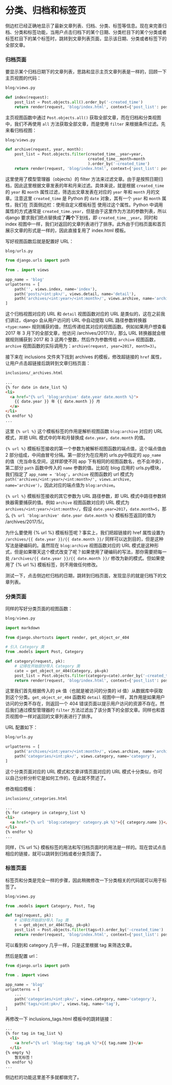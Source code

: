 # 分类、归档和标签页

侧边栏已经正确地显示了最新文章列表、归档、分类、标签等信息。现在来完善归档、分类和标签功能，当用户点击归档下的某个日期、分类栏目下的某个分类或者标签栏目下的某个标签时，跳转到文章列表页面，显示该日期、分类或者标签下的全部文章。

### 归档页面

要显示某个归档日期下的文章列表，思路和显示主页文章列表是一样的，回顾一下主页视图的代码：

```python
blog/views.py
 
def index(request):
    post_list = Post.objects.all().order_by('-created_time')
    return render(request, 'blog/index.html', context={'post_list': post_list})
```

主页视图函数中通过 `Post.objects.all()` 获取全部文章，而在归档和分类视图中，我们不再使用 `all` 方法获取全部文章，而是使用 `filter` 来根据条件过滤。先来看归档视图：

```python
blog/views.py
 
def archive(request, year, month):
    post_list = Post.objects.filter(created_time__year=year,
                                    created_time__month=month
                                    ).order_by('-created_time')
    return render(request, 'blog/index.html', context={'post_list': post_list})
```

这里使用了模型管理器（objects）的 filter 方法来过滤文章。由于是按照日期归档，因此这里根据文章发表的年和月来过滤。具体来说，就是根据 `created_time` 的 `year` 和 `month` 属性过滤，筛选出文章发表在对应的 `year` 年和 `month` 月的文章。注意这里 `created_time` 是 Python 的 `date` 对象，其有一个 `year` 和 `month` 属性，我们在 页面侧边栏：使用自定义模板标签 使用过这个属性。Python 中调用属性的方式通常是 `created_time.year`，但是由于这里作为方法的参数列表，所以 django 要求我们把点替换成了**两个**下划线，即 `created_time__year`。同时和 index 视图中一样，我们对返回的文章列表进行了排序。此外由于归档页面和首页展示文章的形式是一样的，因此直接复用了 index.html 模板。

写好视图函数后就是配置好 URL：

```python
blog/urls.py
 
from django.urls import path
 
from . import views
 
app_name = 'blog'
urlpatterns = [
    path('', views.index, name='index'),
    path('posts/<int:pk>/', views.detail, name='detail'),
    path('archives/<int:year>/<int:month>/', views.archive, name='archive'),
]
```

这个归档视图对应的 URL 和 `detail` 视图函数对应的 URL 是类似的，这在之前我们讲过，django 会从用户访问的 URL 中自动提取 URL 路径参数转换器 `<type:name>` 规则捕获的值，然后传递给其对应的视图函数。例如如果用户想查看 2017 年 3 月下的全部文章，他访问 /archives/2017/3/，那么 URL 转换器就会根据规则捕获到 2017 和 3 这两个整数，然后作为参数传给 `archive` 视图函数， `archive` 视图函数的实际调用为：`archive(request, year=2017, month=3)`。

接下来在 inclusions 文件夹下找到 archives 的模板，修改超链接的 `href` 属性，让用户点击超链接后跳转到文章归档页面：

```html
inclusions/_archives.html
 
...
{% for date in date_list %}
<li>
  <a href="{% url 'blog:archive' date.year date.month %}">
    {{ date.year }} 年 {{ date.month }} 月
  </a>
</li>
{% endfor %}
...
```

这里 `{% url %}` 这个模板标签的作用是解析视图函数 `blog:archive` 对应的 URL 模式，并把 URL 模式中的年和月替换成 `date.year`，`date.month` 的值。

`{% url %}` 模板标签接收的第一个参数为被解析视图函数的端点值，这个端点值由 2 部分组成，中间由冒号分隔。第一部分为在应用的 urls.py中指定的 `app_name` 的值（充当命名空间，这样即使不同 app 下有相同的视图函数名，也不会冲突），第二部分 `path` 函数中传入的 `name` 参数的值。比如在 blog 应用的 urls.py模块，我们指定了 `app_name = 'blog'`，`archive` 视图函数的 url 模式为 `path('archives/<int:year>/<int:month>/', views.archive, name='archive')`，因此对应的端点值为 `blog:archive`。

`{% url %}` 模板标签接收的其它参数为 URL 路径参数，即 URL 模式中路径参数转换器需要捕获的值。例如 `archive` 视图函数对应的 URL 模式为 `archives/<int:year>/<int:month>/`，假设 `date.year=2017`，`date.month=5`，那么 `{% url 'blog:archive' date.year date.month %}` 模板标签返回的值为 /archives/2017/5/。

为什么要使用 {% url %} 模板标签呢？事实上，我们把超链接的 href 属性设置为 `/archives/{{ date.year }}/{{ date.month }}/` 同样可以达到目的，但是这种写法是硬编码的。虽然现在 `blog:archive` 视图函数对应的 URL 模式是这种形式，但是如果哪天这个模式改变了呢？如果使用了硬编码的写法，那你需要把每一处 `/archives/{{ date.year }}/{{ date.month }}/` 修改为新的模式。但如果使用了 {% url %} 模板标签，则不用做任何修改。

测试一下，点击侧边栏归档的日期，跳转到归档页面，发现显示的就是归档下的文章列表。

### 分类页面

同样的写好分类页面的视图函数：

```python
blog/views.py
 
import markdown
 
from django.shortcuts import render, get_object_or_404
 
# 引入 Category 类
from .models import Post, Category
 
def category(request, pk):
    # 记得在开始部分导入 Category 类
    cate = get_object_or_404(Category, pk=pk)
    post_list = Post.objects.filter(category=cate).order_by('-created_time')
    return render(request, 'blog/index.html', context={'post_list': post_list})
```

这里我们首先根据传入的 pk 值（也就是被访问的分类的 id 值）从数据库中获取到这个分类。`get_object_or_404` 函数和 `detail` 视图中一样，其作用是如果用户访问的分类不存在，则返回一个 404 错误页面以提示用户访问的资源不存在。然后我们通过模型管理器的 `filter` 方法过滤出了该分类下的全部文章。同样也和首页视图中一样对返回的文章列表进行了排序。

URL 配置如下：

```python
blog/urls.py
 
urlpatterns = [
    path('archives/<int:year>/<int:month>/', views.archive, name='archive'),
    path('categories/<int:pk>/', views.category, name='category'),
]
```

这个分类页面对应的 URL 模式和文章详情页面对应的 URL 模式十分类似，你可以自己分析分析它是如何工作的，在此就不赘述了。

修改相应模板：

```html
inclusions/_categories.html
 
...
{% for category in category_list %}
<li>
  <a href="{% url 'blog:category' category.pk %}">{{ category.name }}</a>
</li>
{% endfor %}
...
```

同样，{% url %} 模板标签的用法和写归档页面时的用法是一样的。现在尝试点击相应的链接，就可以跳转到归档或者分类页面了。

### 标签页面

标签页和分类是完全一样的步骤，因此稍微修改一下分类相关的代码就可以用于标签了。

```python
blog/views.py
 
from .models import Category, Post, Tag
 
def tag(request, pk):
    # 记得在开始部分导入 Tag 类
    t = get_object_or_404(Tag, pk=pk)
    post_list = Post.objects.filter(tags=t).order_by('-created_time')
    return render(request, 'blog/index.html', context={'post_list': post_list})
```

可以看到和 category 几乎一样，只是这里根据 tag 来筛选文章。

然后是配置 url：

```python
from django.urls import path
 
from . import views
 
app_name = 'blog'
urlpatterns = [
    ...
    path('categories/<int:pk>/', views.category, name='category'),
    path('tags/<int:pk>/', views.tag, name='tag'),
]
```

再修改一下 inclusions\_tags.html 模板中的跳转链接：

```html
...
{% for tag in tag_list %}
  <li>
    <a href="{% url 'blog:tag' tag.pk %}">{{ tag.name }}</a>
  </li>
{% empty %}
    暂无标签！
{% endfor %}
...
```

侧边栏的功能这里差不多就都做完了。
